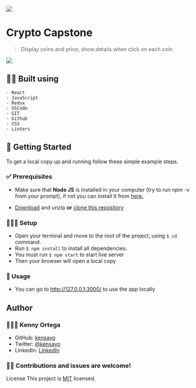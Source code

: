 ![](https://img.shields.io/badge/Microverse-blueviolet)

# Crypto Capstone

> Display coins and price, show details when click on each coin.

![](./screenshot/screenshot.png)


## 👷🏻 Built using
    - React
    - JavaScript
    - Redux
    - VSCode
    - GIT
    - Github
    - CSS
    - Linters


## 🚩 Getting Started

To get a local copy up and running follow these simple example steps.

### ✅ Prerequisites

* Make sure that **Node JS** is installed in your computer (try to run _npm -v_ from your prompt), if not you can install it from [here.](https://nodejs.org/en/download/)


* [Download](https://github.com/kensayo/hello-world-frontend/archive/refs/heads/development.zip) and unzip **or** [clone this repository](https://docs.github.com/es/github/creating-cloning-and-archiving-repositories/cloning-a-repository)


### 👨🏻‍🔧 Setup

- Open your terminal and move to the root of the project, using ```$ cd``` command.
- Run ```$ npm install``` to install all dependencies.
- You must run ```$ npm start``` to start live server
- Then your browser will open a local copy

### 🔌 Usage

- You can go to http://127.0.0.1:3000/ to use the app locally

## Author

### 👨🏻‍💻 Kenny Ortega

- GitHub: [kensayo](https://github.com/kensayo)
- Twitter: [@kensayo](https://twitter.com/kensayo)
- LinkedIn: [LinkedIn](https://www.linkedin.com/in/kennyortega/)
  

### 🤝🏻 Contributions and issues are welcome!

License
This project is [MIT](./MIT.md) licensed.

